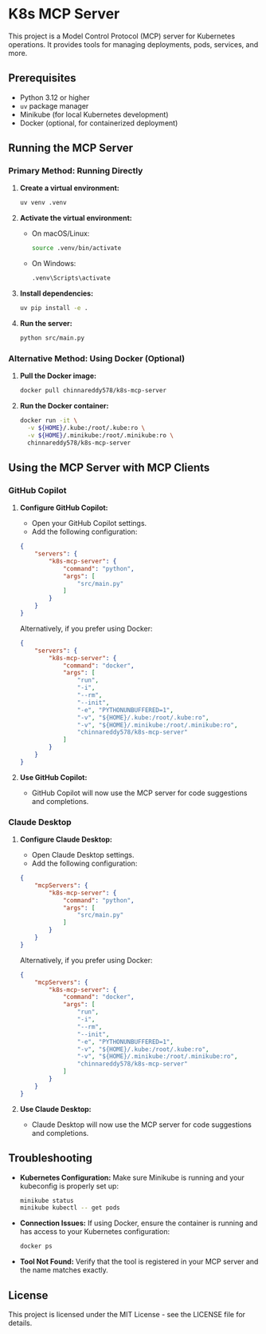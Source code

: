 # K8s MCP Server

This project is a Model Control Protocol (MCP) server for Kubernetes operations. It provides tools for managing deployments, pods, services, and more.

## Prerequisites

- Python 3.12 or higher
- `uv` package manager
- Minikube (for local Kubernetes development)
- Docker (optional, for containerized deployment)

## Running the MCP Server

### Primary Method: Running Directly

1. **Create a virtual environment:**

   ```sh
   uv venv .venv
   ```

2. **Activate the virtual environment:**

   - On macOS/Linux:
     ```sh
     source .venv/bin/activate
     ```
   - On Windows:
     ```sh
     .venv\Scripts\activate
     ```

3. **Install dependencies:**

   ```sh
   uv pip install -e .
   ```

4. **Run the server:**

   ```sh
   python src/main.py
   ```

### Alternative Method: Using Docker (Optional)

1. **Pull the Docker image:**

   ```sh
   docker pull chinnareddy578/k8s-mcp-server
   ```

2. **Run the Docker container:**

   ```sh
   docker run -it \
     -v ${HOME}/.kube:/root/.kube:ro \
     -v ${HOME}/.minikube:/root/.minikube:ro \
     chinnareddy578/k8s-mcp-server
   ```

## Using the MCP Server with MCP Clients

### GitHub Copilot

1. **Configure GitHub Copilot:**

   - Open your GitHub Copilot settings.
   - Add the following configuration:

   ```json
   {
       "servers": {
           "k8s-mcp-server": {
               "command": "python",
               "args": [
                   "src/main.py"
               ]
           }
       }
   }
   ```

   Alternatively, if you prefer using Docker:

   ```json
   {
       "servers": {
           "k8s-mcp-server": {
               "command": "docker",
               "args": [
                   "run",
                   "-i",
                   "--rm",
                   "--init",
                   "-e", "PYTHONUNBUFFERED=1",
                   "-v", "${HOME}/.kube:/root/.kube:ro",
                   "-v", "${HOME}/.minikube:/root/.minikube:ro",
                   "chinnareddy578/k8s-mcp-server"
               ]
           }
       }
   }
   ```

2. **Use GitHub Copilot:**

   - GitHub Copilot will now use the MCP server for code suggestions and completions.

### Claude Desktop

1. **Configure Claude Desktop:**

   - Open Claude Desktop settings.
   - Add the following configuration:

   ```json
   {
       "mcpServers": {
           "k8s-mcp-server": {
               "command": "python",
               "args": [
                   "src/main.py"
               ]
           }
       }
   }
   ```

   Alternatively, if you prefer using Docker:

   ```json
   {
       "mcpServers": {
           "k8s-mcp-server": {
               "command": "docker",
               "args": [
                   "run",
                   "-i",
                   "--rm",
                   "--init",
                   "-e", "PYTHONUNBUFFERED=1",
                   "-v", "${HOME}/.kube:/root/.kube:ro",
                   "-v", "${HOME}/.minikube:/root/.minikube:ro",
                   "chinnareddy578/k8s-mcp-server"
               ]
           }
       }
   }
   ```

2. **Use Claude Desktop:**

   - Claude Desktop will now use the MCP server for code suggestions and completions.

## Troubleshooting

- **Kubernetes Configuration:** Make sure Minikube is running and your kubeconfig is properly set up:
  ```sh
  minikube status
  minikube kubectl -- get pods
  ```

- **Connection Issues:** If using Docker, ensure the container is running and has access to your Kubernetes configuration:
  ```sh
  docker ps
  ```

- **Tool Not Found:** Verify that the tool is registered in your MCP server and the name matches exactly.

## License

This project is licensed under the MIT License - see the LICENSE file for details.
